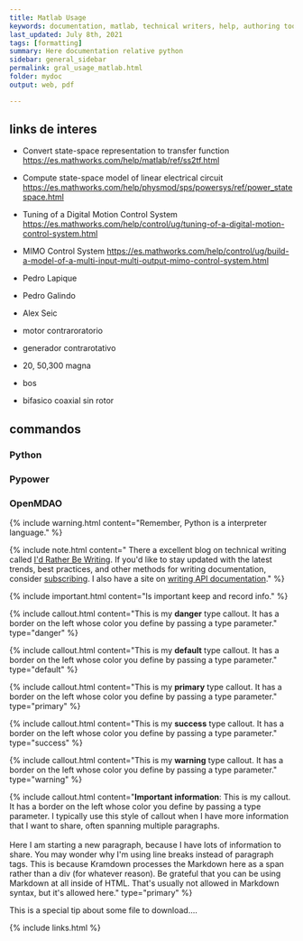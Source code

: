 ```yaml
---
title: Matlab Usage
keywords: documentation, matlab, technical writers, help, authoring tools, replacements
last_updated: July 8th, 2021
tags: [formatting]
summary: Here documentation relative python
sidebar: general_sidebar
permalink: gral_usage_matlab.html
folder: mydoc
output: web, pdf

---
```


## links de interes 

- Convert state-space representation to transfer function
https://es.mathworks.com/help/matlab/ref/ss2tf.html


- Compute state-space model of linear electrical circuit
https://es.mathworks.com/help/physmod/sps/powersys/ref/power_statespace.html


- Tuning of a Digital Motion Control System
https://es.mathworks.com/help/control/ug/tuning-of-a-digital-motion-control-system.html


- MIMO Control System
https://es.mathworks.com/help/control/ug/build-a-model-of-a-multi-input-multi-output-mimo-control-system.html

- Pedro Lapique
- Pedro Galindo
- Alex Seic

- motor contraroratorio
- generador contrarotativo
- 20, 50,300 magna
- bos
- bifasico coaxial sin rotor


## commandos 



### Python

### Pypower

### OpenMDAO


{% include warning.html content="Remember, Python is a interpreter language." %}

{% include note.html content=" 
There a excellent blog on technical writing called <a alt='technical writing blog' href='http://idratherbewriting.com'>I'd Rather Be Writing</a>. If you'd like to stay updated with the latest trends, best practices, and other methods for writing documentation, consider <a href='https://tinyletter.com/tomjoht'>subscribing</a>. I also have a site on <a href='http://idratherbewriting.com/learnapidoc'>writing API documentation</a>." %}

{% include important.html content="Is important keep and record info." %}

{% include callout.html content="This is my **danger** type callout. It has a border on the left whose color you define by passing a type parameter." type="danger" %}

{% include callout.html content="This is my **default** type callout. It has a border on the left whose color you define by passing a type parameter." type="default" %}

{% include callout.html content="This is my **primary** type callout. It has a border on the left whose color you define by passing a type parameter." type="primary" %}

{% include callout.html content="This is my **success** type callout. It has a border on the left whose color you define by passing a type parameter." type="success" %}

{% include callout.html content="This is my **warning** type callout. It has a border on the left whose color you define by passing a type parameter." type="warning" %}

{% include callout.html content="**Important information**: This is my callout. It has a border on the left whose color you define by passing a type parameter. I typically use this style of callout when I have more information that I want to share, often spanning multiple paragraphs. <br/><br/>Here I am starting a new paragraph, because I have lots of information to share. You may wonder why I'm using line breaks instead of paragraph tags. This is because Kramdown processes the Markdown here as a span rather than a div (for whatever reason). Be grateful that you can be using Markdown at all inside of HTML. That's usually not allowed in Markdown syntax, but it's allowed here." type="primary" %}

<div class="alert alert-success" role="alert"><i class="fa fa-download fa-lg"></i> This is a special tip about some file to download....</div>


{% include links.html %}
